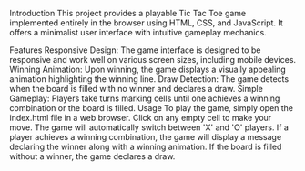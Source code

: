 Introduction
This project provides a playable Tic Tac Toe game implemented entirely in the browser using HTML, CSS, and JavaScript. It offers a minimalist user interface with intuitive gameplay mechanics.

Features
Responsive Design: The game interface is designed to be responsive and work well on various screen sizes, including mobile devices.
Winning Animation: Upon winning, the game displays a visually appealing animation highlighting the winning line.
Draw Detection: The game detects when the board is filled with no winner and declares a draw.
Simple Gameplay: Players take turns marking cells until one achieves a winning combination or the board is filled.
Usage
To play the game, simply open the index.html file in a web browser. Click on any empty cell to make your move. The game will automatically switch between 'X' and 'O' players. If a player achieves a winning combination, the game will display a message declaring the winner along with a winning animation. If the board is filled without a winner, the game declares a draw.
